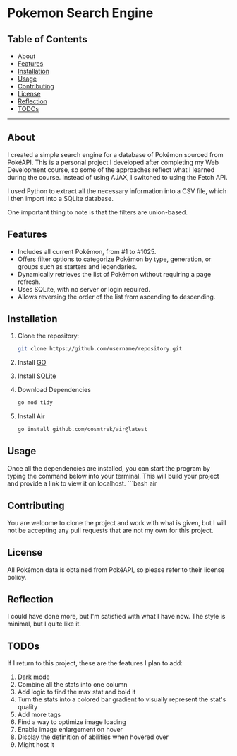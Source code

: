 # Pokemon Search Engine

## Table of Contents
- [About](#about)
- [Features](#features)
- [Installation](#installation)
- [Usage](#usage)
- [Contributing](#contributing)
- [License](#license)
- [Reflection](#reflection)
- [TODOs](#TODOs)

---

## About
I created a simple search engine for a database of Pokémon sourced from PokéAPI. This is a personal project I developed after completing my Web Development course, so some of the approaches reflect what I learned during the course. Instead of using AJAX, I switched to using the Fetch API.  

I used Python to extract all the necessary information into a CSV file, which I then import into a SQLite database.


One important thing to note is that the filters are union-based.  

## Features
- Includes all current Pokémon, from #1 to #1025.  
- Offers filter options to categorize Pokémon by type, generation, or groups such as starters and legendaries.  
- Dynamically retrieves the list of Pokémon without requiring a page refresh.  
- Uses SQLite, with no server or login required.  
- Allows reversing the order of the list from ascending to descending. 

## Installation
1. Clone the repository:  
   ```bash
   git clone https://github.com/username/repository.git
2. Install <a href="https://go.dev/doc/install">GO</a>

3. Install <a href="https://www.sqlite.org/download.html">SQLite</a>

4. Download Dependencies
   ```bash
   go mod tidy

5. Install Air
   ```bash
   go install github.com/cosmtrek/air@latest

## Usage
Once all the dependencies are installed, you can start the program by typing the command below into your terminal. This will build your project and provide a link to view it on localhost.
    ```bash
    air

## Contributing
You are welcome to clone the project and work with what is given, but I will not be accepting any pull requests that are not my own for this project.

## License
All Pokémon data is obtained from PokéAPI, so please refer to their license policy.

## Reflection
I could have done more, but I'm satisfied with what I have now. The style is minimal, but I quite like it.

## TODOs
If I return to this project, these are the features I plan to add:
1. Dark mode
2. Combine all the stats into one column
3. Add logic to find the max stat and bold it
4. Turn the stats into a colored bar gradient to visually represent the stat's quality
5. Add more tags
6. Find a way to optimize image loading
7. Enable image enlargement on hover
8. Display the definition of abilities when hovered over
9. Might host it
